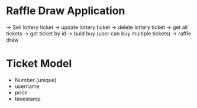 # Raffle Draw Application

-> Sell lottery ticket
-> update lottery ticket
-> delete lottery ticket
-> get all tickets
-> get ticket by id
-> buld buy (user can buy multiple tickets)
-> raffle draw


# Ticket Model

- Number (unique)
- username 
- price
- timestamp 